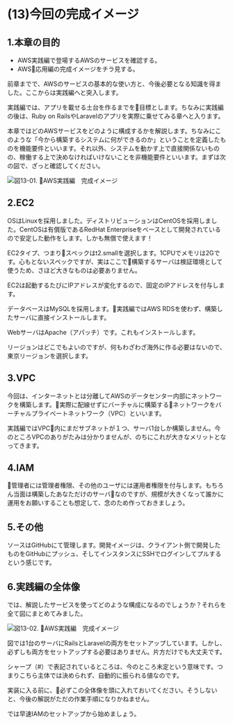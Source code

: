 # (13)今回の完成イメージ  

## 1.本章の目的

- AWS実践編で登場するAWSのサービスを確認する。
- AWS応用編の完成イメージをチラ見する。

  
前章までで、AWSのサービスの基本的な使い方と、今後必要となる知識を得ました。ここからは実践編へと突入します。

実践編では、アプリを載せる土台を作るまでを目標とします。ちなみに実践編の後は、Ruby on RailsやLaravelのアプリを実際に乗せてみる章へと入ります。

本章ではどのAWSサービスをどのように構成するかを解説します。ちなみにこのような「今から構築するシステムに何ができるのか」ということを定義したものを機能要件といいます。それ以外、システムを動かす上で直接関係ないものの、稼働する上で決めなければいけないことを非機能要件といいます。まずは次の図で、ざっと確認してください。

![図13-01. AWS実践編　完成イメージ](13-01.png)

## 2.EC2

OSはLinuxを採用しました。ディストリビューションはCentOSを採用しました。CentOSは有償版であるRedHat Enterpriseをベースとして開発されているので安定した動作をします。しかも無償で使えます！

EC2タイプ、つまりスペックはt2.smallを選択します。1CPUでメモリは2Gです。心もとないスペックですが、実はここで構築するサーバは検証環境として使うため、さほど大きなものは必要ありません。

EC2は起動するたびにIPアドレスが変化するので、固定のIPアドレスを付与します。

データベースはMySQLを採用します。実践編ではAWS RDSを使わず、構築したサーバに直接インストールします。

WebサーバはApache（アパッチ）です。これもインストールします。

リージョンはどこでもよいのですが、何もわざわざ海外に作る必要はないので、東京リージョンを選択します。

## 3.VPC

今回は、インターネットとは分離してAWSのデータセンター内部にネットワークを構築します。実際に配線せずにバーチャルに構築するネットワークをバーチャルプライベートネットワーク（VPC）といいます。

実践編ではVPC内にまだサブネットが１つ、サーバ1台しか構築しません。今のところVPCのありがたみは分かりませんが、のちにこれが大きなメリットとなってきます。

## 4.IAM

管理者には管理者権限、その他のユーザには運用者権限を付与します。もちろん当面は構築したあなただけのサーバなのですが、規模が大きくなって誰かに運用をお願いすることも想定して、念のため作っておきましょう。

## 5.その他

ソースはGitHubにて管理します。開発イメージは、クライアント側で開発したものをGitHubにプッシュ、そしてインスタンスにSSHでログインしてプルするという感じです。

## 6.実践編の全体像

では、解説したサービスを使ってどのような構成になるのでしょうか？それらを全て図にまとめてみました。

![図13-02. AWS実践編　完成イメージ](13-02.png)

図では1台のサーバにRailsとLaravelの両方をセットアップしています。しかし、必ずしも両方をセットアップする必要はありません。片方だけでも大丈夫です。

シャープ（#）で表記されているところは、今のところ未定という意味です。つまりこちら主体では決められず、自動的に振られる値なのです。

実装に入る前に、必ずこの全体像を頭に入れておいてください。そうしないと、今後の解説がただの作業手順になりかねません。

では早速IAMのセットアップから始めましょう。
